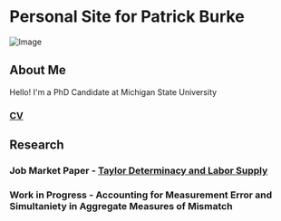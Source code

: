 # Personal Site for Patrick Burke
![Image](https://github.com/burkepa/picture/blob/main/profilepic.JPG)
## About Me
Hello! I'm a PhD Candidate at Michigan State University
### [CV](https://github.com/burkepa/CV/blob/a055b772c778979ae4fb4a76ca539379e632058f/temporary-shortcv.pdf) 

## Research
### Job Market Paper - [Taylor Determinacy and Labor Supply](https://github.com/burkepa/JMP/raw/0a73858e2a0448af4a0f169e63c0fa3a3b99d6b2/lsupplydetS.pdf)
### Work in Progress - Accounting for Measurement Error and Simultaniety in Aggregate Measures of Mismatch
